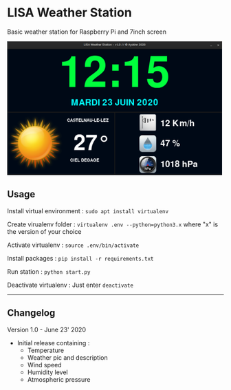 # LISA Weather Station

Basic weather station for Raspberry Pi and 7inch screen

<img width=500px src="https://github.com/Ayckinn/LISAWS/blob/master/img/screenshot.png" />

## Usage
Install virtual environment : ```sudo apt install virtualenv```

Create virualenv folder : ```virtualenv .env --python=python3.x``` where "x" is the version of your choice

Activate virtualenv : ```source .env/bin/activate```

Install packages : ```pip install -r requirements.txt```

Run station : ```python start.py```

Deactivate virtualenv : Just enter ```deactivate```

---

## Changelog
Version 1.0 - June 23' 2020
- Initial release containing :
    - Temperature
    - Weather pic and description
    - Wind speed
    - Humidity level
    - Atmospheric pressure
